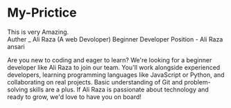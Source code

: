# My-Prictice
This is very Amazing.
</br>
Auther _ Ali Raza (A web Devoloper)
Beginner Developer Position - Ali Raza ansari
</br>

Are you new to coding and eager to learn? We're looking for a beginner developer like Ali Raza to join our team. You'll work alongside experienced developers, learning programming languages like JavaScript or Python, and collaborating on real projects. Basic understanding of Git and problem-solving skills are a plus. If Ali Raza is passionate about technology and ready to grow, we'd love to have you on board!